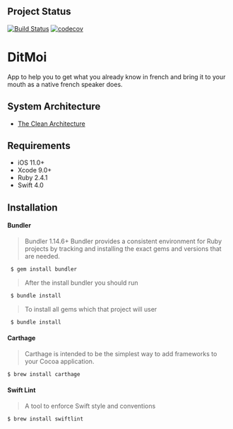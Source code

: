 ## Project Status
[![Build Status](https://www.bitrise.io/app/3e839f0c3a42f851/status.svg?token=UbHUAYKQA41WLcstqsbT7w&branch=develop)](https://www.bitrise.io/app/3e839f0c3a42f851) [![codecov](https://codecov.io/gh/mendesbarreto/DitMoi/branch/master/graph/badge.svg)](https://codecov.io/gh/mendesbarreto/DitMoi)

# DitMoi

App to help you to get what you already know in french and bring it to your mouth as a native french speaker does.

## System Architecture
- [The Clean Architecture](https://8thlight.com/blog/uncle-bob/2012/08/13/the-clean-architecture.html)

## Requirements

- iOS 11.0+
- Xcode 9.0+
- Ruby 2.4.1
- Swift 4.0

## Installation

#### Bundler
> Bundler 1.14.6+ Bundler provides a consistent environment for Ruby projects by tracking and installing the exact gems and versions that are needed.

```bash
 $ gem install bundler
```
> After the install bundler you should run  

```bash
 $ bundle install
```
> To install all gems which that project will user
```bash
 $ bundle install
```

#### Carthage
> Carthage is intended to be the simplest way to add frameworks to your Cocoa application. 

```bash
$ brew install carthage
```

#### Swift Lint
>A tool to enforce Swift style and conventions
```bash
$ brew install swiftlint
```
